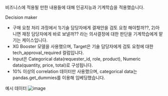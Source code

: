 비즈니스에 적용될 만한 내용들에 대해 인공지능과 기계학습을 적용했습니다.

Decision maker
- 구매 요청 처리 과정에서 1)기술 담당자에게 결재안을 검토 요청 해야할까??, 2)아니면 재정 담당자에게 바로 보낼까?? 라는 의사결정에 대한 판단을 기계학습에게 맡기는 케이스입니다.
- XG Booster 모델을 사용했으며, Target은 기술 담당자에게 검토 요청에 대한 tech_approval_required 컬럼입니다.
- Input은 Categorical data(requester_id, role, product), Numeric data(quantity, price, total)로 구성됩니다.
- 10% 이상의 correlation 데이터만 사용했으며, categorical data는 pandas.get_dummies를 이용해 임베딩했습니다.

예시 데이터
![image](https://github.com/parks602/Bussines_ai_study/assets/34082230/754823cf-f362-4555-a331-908e12e5045d)
